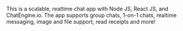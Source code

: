 This is a scalable, realtime chat app with Node JS, React JS, and ChatEngine.io. 
The app supports group chats, 1-on-1 chats, realtime messaging, image and file support, read receipts and more!
